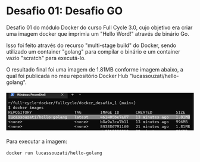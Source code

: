 # Desafio 01: Desafio GO
Desafio 01 do módulo Docker do curso Full Cycle 3.0, cujo objetivo era criar uma imagem docker que imprimia um "Hello Word!" através de binário Go.

Isso foi feito através do recurso "multi-stage build" do Docker, sendo utilizado um container "golang" para compilar o binário e um container vazio "scratch" para executá-lo.

O resultado final foi uma imagem de 1.81MB conforme imagem abaixo, a qual foi publicada no meu repositório Docker Hub "lucassouzati/hello-golang". 

<h4 align="center">
    <img title="Tamanho da imagem  de 1.81 MB" src=".github/readme/docker-desafio-01.png" width="800px" />
</h4>

Para executar a imagem:
```
docker run lucassouzati/hello-golang
```
